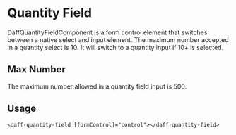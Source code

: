 # Quantity Field
DaffQuantityFieldComponent is a form control element that switches between a native select and input element. The maximum number accepted in a quantity select is 10. It will switch to a quantity input if 10+ is selected.

## Max Number
The maximum number allowed in a quantity field input is 500.

## Usage
```
<daff-quantity-field [formControl]="control"></daff-quantity-field>
```
